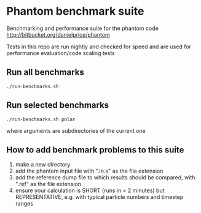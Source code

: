 # Phantom benchmark suite
Benchmarking and performance suite for the phantom code http://bitbucket.org/danielprice/phantom
 
 Tests in this repo are run nightly and checked for speed and are used for performance evaluation/code scaling tests

## Run all benchmarks
```
./run-benchmarks.sh
```

## Run selected benchmarks
```
./run-benchmarks.sh polar
```
where arguments are subdirectories of the current one

## How to add benchmark problems to this suite

1. make a new directory
2. add the phantom input file with ".in.s" as the file extension
3. add the reference dump file to which results should be compared, with ".ref" as the file extension
4. ensure your calculation is SHORT (runs in < 2 minutes) but REPRESENTATIVE, e.g. with typical particle numbers and timestep ranges
